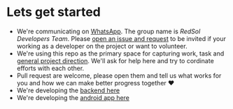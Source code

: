 # Lets get started

- We're communicating on [WhatsApp](https://www.whatsapp.com/). The group name is *RedSol Developers Team*. Please [open an issue and request](https://github.com/JusticeInternational/project-config/issues/new) to be invited if your working as a developer on the project or want to volunteer.
- We're using this repo as the primary space for capturing work, task and [general project direction](https://github.com/JusticeInternational/project-config/projects/1). We'll ask for help here and try to cordinate efforts with each other.
- Pull request are welcome, please open them and tell us what works for you and how we can make better progress together :heart:
- We're developing the [backend here](docs/setup-backend.md)
- We're developing the [android app here](docs/setup-android.md)
